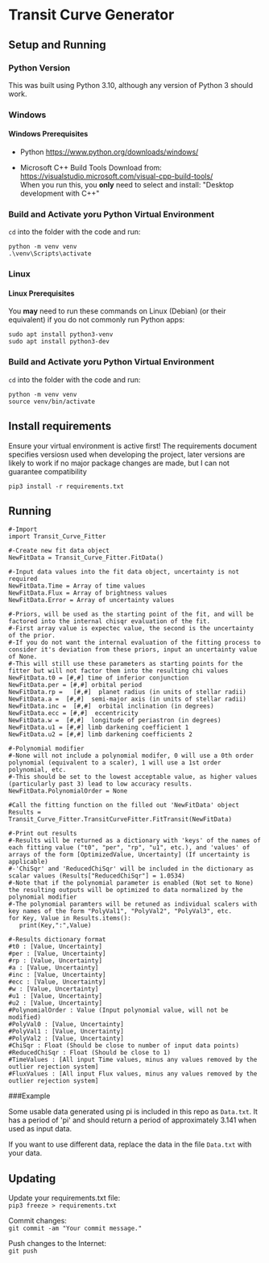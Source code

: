 # Transit Curve Generator

## Setup and Running

### Python Version

This was built using Python 3.10, although any version of Python 3 should work.

### Windows
#### Windows Prerequisites
 - Python
https://www.python.org/downloads/windows/

 - Microsoft C++ Build Tools
Download from: https://visualstudio.microsoft.com/visual-cpp-build-tools/  
When you run this, you **only** need to select and install:
"Desktop development with C++"

### Build and Activate yoru Python Virtual Environment
`cd` into the folder with the code and run:
```
python -m venv venv
.\venv\Scripts\activate
```

### Linux
#### Linux Prerequisites
You **may** need to run these commands on Linux (Debian) (or their equivalent) if you do not commonly run Python apps:

```
sudo apt install python3-venv
sudo apt install python3-dev
```

### Build and Activate yoru Python Virtual Environment
`cd` into the folder with the code and run:
```
python -m venv venv
source venv/bin/activate
```

## Install requirements
Ensure your virtual environment is active first!
The requirements document specifies versiosn used when developing the project, later versions are likely to work if no major package changes are made, but I can not guarantee compatibility
```
pip3 install -r requirements.txt
```

## Running

```
#-Import
import Transit_Curve_Fitter

#-Create new fit data object
NewFitData = Transit_Curve_Fitter.FitData()

#-Input data values into the fit data object, uncertainty is not required
NewFitData.Time = Array of time values
NewFitData.Flux = Array of brightness values
NewFitData.Error = Array of uncertainty values

#-Priors, will be used as the starting point of the fit, and will be factored into the internal chisqr evaluation of the fit.
#-First array value is expectec value, the second is the uncertainty of the prior.
#-If you do not want the internal evaluation of the fitting process to consider it's deviation from these priors, input an uncertainty value of None.
#-This will still use these parameters as starting points for the fitter but will not factor them into the resulting chi values
NewFitData.t0 = [#,#] time of inferior conjunction
NewFitData.per = [#,#] orbital period
NewFitData.rp =   [#,#]  planet radius (in units of stellar radii)
NewFitData.a =  [#,#]  semi-major axis (in units of stellar radii)
NewFitData.inc =  [#,#]  orbital inclination (in degrees)
NewFitData.ecc = [#,#]  eccentricity
NewFitData.w =  [#,#]  longitude of periastron (in degrees)
NewFitData.u1 = [#,#] limb darkening coefficient 1
NewFitData.u2 = [#,#] limb darkening coefficients 2

#-Polynomial modifier
#-None will not include a polynomial modifer, 0 will use a 0th order polynomial (equivalent to a scaler), 1 will use a 1st order polynomial, etc.
#-This should be set to the lowest acceptable value, as higher values (particularly past 3) lead to low accuracy results.
NewFitData.PolynomialOrder = None

#Call the fitting function on the filled out 'NewFitData' object
Results = Transit_Curve_Fitter.TransitCurveFitter.FitTransit(NewFitData)

#-Print out results
#-Results will be returned as a dictionary with 'keys' of the names of each fitting value ("t0", "per", "rp", "u1", etc.), and 'values' of arrays of the form [OptimizedValue, Uncertainty] (If uncertainty is applicable)
#-'ChiSqr' and 'ReducedChiSqr' will be included in the dictionary as scalar values (Results["ReducedChiSqr"] = 1.0534)
#-Note that if the polynomial parameter is enabled (Not set to None) the resulting outputs will be optimized to data normalized by the polynomial modifier
#-The polynomial paramters will be retuned as individual scalers with key names of the form "PolyVal1", "PolyVal2", "PolyVal3", etc.
for Key, Value in Results.items():
   print(Key,":",Value)

#-Results dictionary format
#t0 : [Value, Uncertainty]
#per : [Value, Uncertainty]
#rp : [Value, Uncertainty]
#a : [Value, Uncertainty]
#inc : [Value, Uncertainty]
#ecc : [Value, Uncertainty]
#w : [Value, Uncertainty]
#u1 : [Value, Uncertainty]
#u2 : [Value, Uncertainty]
#PolynomialOrder : Value (Input polynomial value, will not be modified)
#PolyVal0 : [Value, Uncertainty]
#PolyVal1 : [Value, Uncertainty]
#PolyVal2 : [Value, Uncertainty]
#ChiSqr : Float (Should be close to number of input data points)
#ReducedChiSqr : Float (Should be close to 1)
#TimeValues : [All input Time values, minus any values removed by the outlier rejection system]
#FluxValues : [All input Flux values, minus any values removed by the outlier rejection system]

```

###Example

Some usable data generated using pi is included in this repo as `Data.txt`. It has a period of 'pi' and should return a period of approximately 3.141 when used as input data.

If you want to use different data, replace the data in the file `Data.txt` with your data.

## Updating
Update your requirements.txt file:  
`pip3 freeze > requirements.txt`

Commit changes:  
`git commit -am "Your commit message."`

Push changes to the Internet:  
`git push`
